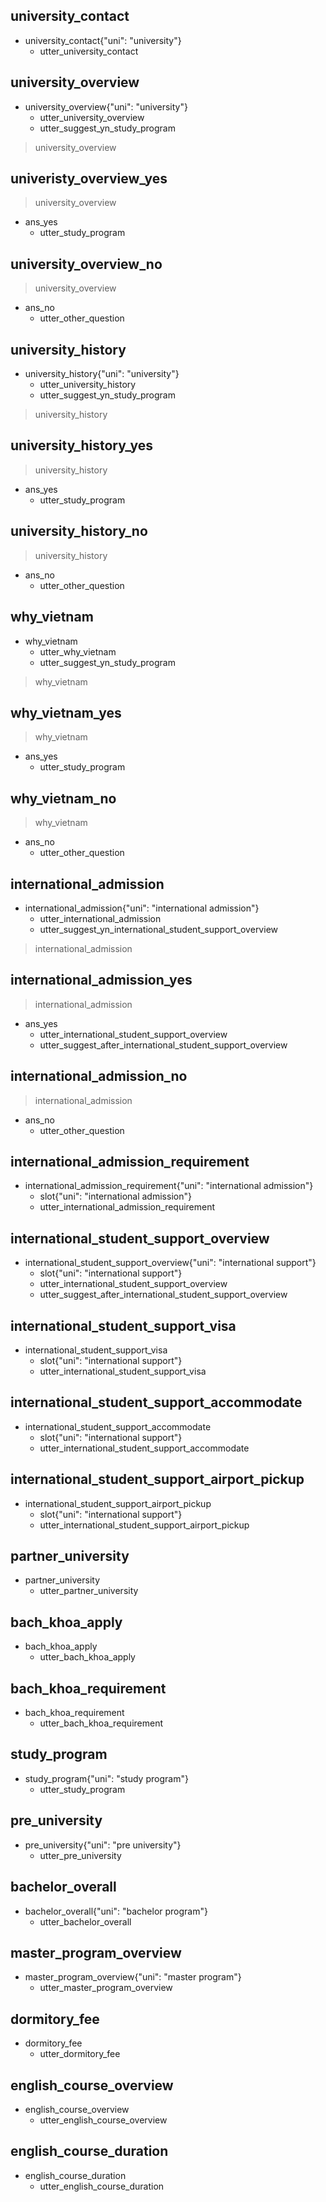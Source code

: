 ## university_contact
* university_contact{"uni": "university"}
    - utter_university_contact

## university_overview
* university_overview{"uni": "university"}
    - utter_university_overview
    - utter_suggest_yn_study_program
> university_overview

## univeristy_overview_yes
> university_overview
* ans_yes
    - utter_study_program
    
## university_overview_no
> university_overview
* ans_no
    - utter_other_question

## university_history
* university_history{"uni": "university"}
    - utter_university_history
    - utter_suggest_yn_study_program
> university_history
    
## university_history_yes
> university_history
* ans_yes
    - utter_study_program
    
## university_history_no
> university_history
* ans_no
    - utter_other_question

## why_vietnam
* why_vietnam
    - utter_why_vietnam
    - utter_suggest_yn_study_program
> why_vietnam
    
## why_vietnam_yes
> why_vietnam
* ans_yes
    - utter_study_program
    
## why_vietnam_no
> why_vietnam
* ans_no
    - utter_other_question

## international_admission
* international_admission{"uni": "international admission"}
    - utter_international_admission
    - utter_suggest_yn_international_student_support_overview
> international_admission

## international_admission_yes
> international_admission
* ans_yes
    - utter_international_student_support_overview
    - utter_suggest_after_international_student_support_overview

## international_admission_no
> international_admission
* ans_no
    - utter_other_question

## international_admission_requirement
* international_admission_requirement{"uni": "international admission"}
    - slot{"uni": "international admission"}
    - utter_international_admission_requirement

## international_student_support_overview
* international_student_support_overview{"uni": "international support"}
    - slot{"uni": "international support"}
    - utter_international_student_support_overview
    - utter_suggest_after_international_student_support_overview

## international_student_support_visa
* international_student_support_visa
    - slot{"uni": "international support"}
    - utter_international_student_support_visa

## international_student_support_accommodate
* international_student_support_accommodate
    - slot{"uni": "international support"}
    - utter_international_student_support_accommodate

## international_student_support_airport_pickup
* international_student_support_airport_pickup
    - slot{"uni": "international support"}
    - utter_international_student_support_airport_pickup

## partner_university
* partner_university
    - utter_partner_university

## bach_khoa_apply
* bach_khoa_apply
    - utter_bach_khoa_apply

## bach_khoa_requirement
* bach_khoa_requirement
    - utter_bach_khoa_requirement

## study_program
* study_program{"uni": "study program"}
    - utter_study_program

## pre_university
* pre_university{"uni": "pre university"}
    - utter_pre_university

## bachelor_overall
* bachelor_overall{"uni": "bachelor program"}   
    - utter_bachelor_overall

## master_program_overview
* master_program_overview{"uni": "master program"}
    - utter_master_program_overview

## dormitory_fee
* dormitory_fee
    - utter_dormitory_fee

## english_course_overview
* english_course_overview
    - utter_english_course_overview

## english_course_duration
* english_course_duration
    - utter_english_course_duration
